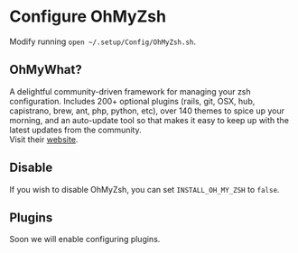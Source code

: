 # Configure OhMyZsh
Modify running `open ~/.setup/Config/OhMyZsh.sh`.

## OhMyWhat?
A delightful community-driven framework for managing your zsh configuration. Includes 200+ optional plugins (rails, git, OSX, hub, capistrano, brew, ant, php, python, etc), over 140 themes to spice up your morning, and an auto-update tool so that makes it easy to keep up with the latest updates from the community.  
Visit their [website](http://ohmyz.sh/).

## Disable
If you wish to disable OhMyZsh, you can set `INSTALL_OH_MY_ZSH` to `false`.

## Plugins
Soon we will enable configuring plugins.
